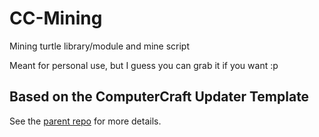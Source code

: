 # CC-Mining

Mining turtle library/module and mine script

Meant for personal use, but I guess you can grab it if you want :p

## Based on the ComputerCraft Updater Template

See the [parent repo](https://github.com/AngellusMortis/cc-updater) for more details.

